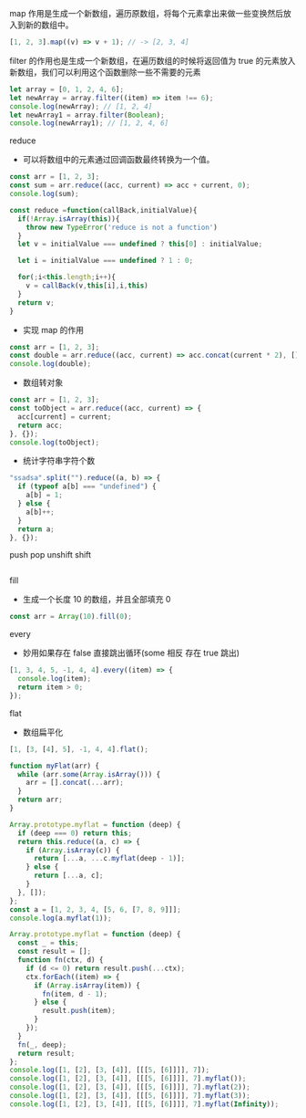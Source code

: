 map 作用是生成一个新数组，遍历原数组，将每个元素拿出来做一些变换然后放入到新的数组中。

```javascript
[1, 2, 3].map((v) => v + 1); // -> [2, 3, 4]
```

filter 的作用也是生成一个新数组，在遍历数组的时候将返回值为 true 的元素放入新数组，我们可以利用这个函数删除一些不需要的元素

```javascript
let array = [0, 1, 2, 4, 6];
let newArray = array.filter((item) => item !== 6);
console.log(newArray); // [1, 2, 4]
let newArray1 = array.filter(Boolean);
console.log(newArray1); // [1, 2, 4, 6]
```

reduce

- 可以将数组中的元素通过回调函数最终转换为一个值。

```javascript
const arr = [1, 2, 3];
const sum = arr.reduce((acc, current) => acc + current, 0);
console.log(sum);

const reduce =function(callBack,initialValue){
  if(!Array.isArray(this)){
    throw new TypeError('reduce is not a function')
  }
  let v = initialValue === undefined ? this[0] : initialValue;

  let i = initialValue === undefined ? 1 : 0;

  for(;i<this.length;i++){
    v = callBack(v,this[i],i,this)
  }
  return v;
}
```

- 实现 map 的作用

```javascript
const arr = [1, 2, 3];
const double = arr.reduce((acc, current) => acc.concat(current * 2), []);
console.log(double);
```

- 数组转对象

```javascript
const arr = [1, 2, 3];
const toObject = arr.reduce((acc, current) => {
  acc[current] = current;
  return acc;
}, {});
console.log(toObject);
```

- 统计字符串字符个数

```javascript
"ssadsa".split("").reduce((a, b) => {
  if (typeof a[b] === "undefined") {
    a[b] = 1;
  } else {
    a[b]++;
  }
  return a;
}, {});
```

push pop unshift shift

```javascript

```

fill

- 生成一个长度 10 的数组，并且全部填充 0

```javascript
const arr = Array(10).fill(0);
```

every

- 妙用如果存在 false 直接跳出循环(some 相反 存在 true 跳出)

```javascript
[1, 3, 4, 5, -1, 4, 4].every((item) => {
  console.log(item);
  return item > 0;
});
```

flat

- 数组扁平化

```javascript
[1, [3, [4], 5], -1, 4, 4].flat();

function myFlat(arr) {
  while (arr.some(Array.isArray())) {
    arr = [].concat(...arr);
  }
  return arr;
}

Array.prototype.myflat = function (deep) {
  if (deep === 0) return this;
  return this.reduce((a, c) => {
    if (Array.isArray(c)) {
      return [...a, ...c.myflat(deep - 1)];
    } else {
      return [...a, c];
    }
  }, []);
};
const a = [1, 2, 3, 4, [5, 6, [7, 8, 9]]];
console.log(a.myflat(1));

Array.prototype.myflat = function (deep) {
  const _ = this;
  const result = [];
  function fn(ctx, d) {
    if (d <= 0) return result.push(...ctx);
    ctx.forEach((item) => {
      if (Array.isArray(item)) {
        fn(item, d - 1);
      } else {
        result.push(item);
      }
    });
  }
  fn(_, deep);
  return result;
};
console.log([1, [2], [3, [4]], [[[5, [6]]]], 7]);
console.log([1, [2], [3, [4]], [[[5, [6]]]], 7].myflat());
console.log([1, [2], [3, [4]], [[[5, [6]]]], 7].myflat(2));
console.log([1, [2], [3, [4]], [[[5, [6]]]], 7].myflat(3));
console.log([1, [2], [3, [4]], [[[5, [6]]]], 7].myflat(Infinity));
```
